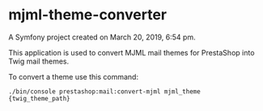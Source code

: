 mjml-theme-converter
====================

A Symfony project created on March 20, 2019, 6:54 pm.

This application is used to convert MJML mail themes for PrestaShop into Twig
mail themes.

To convert a theme use this command:

```
./bin/console prestashop:mail:convert-mjml mjml_theme {twig_theme_path}
```
